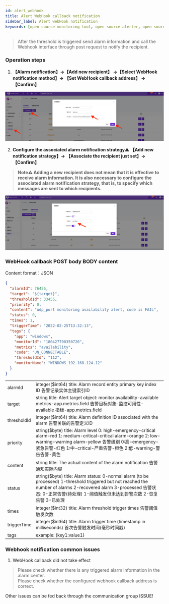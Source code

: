 ```yaml
---
id: alert_webhook
title: Alert WebHook callback notification     
sidebar_label: Alert webHook notification   
keywords: [open source monitoring tool, open source alerter, open source webhook notification]
---
```


> After the threshold is triggered send alarm information and call the Webhook interface through post request to notify the recipient.

### Operation steps

1. **【Alarm notification】->【Add new recipient】 ->【Select WebHook notification method】-> 【Set WebHook callback address】 -> 【Confirm】**

![email](/img/docs/help/alert-notice-5.png)

2. **Configure the associated alarm notification strategy⚠️ 【Add new notification strategy】-> 【Associate the recipient just set】-> 【Confirm】**

> **Note⚠️ Adding a new recipient does not mean that it is effective to receive alarm information. It is also necessary to configure the associated alarm notification strategy, that is, to specify which messages are sent to which recipients.**

![email](/img/docs/help/alert-notice-4.png)

### WebHook callback POST body BODY content

Content format：JSON

```json
{
  "alarmId": 76456,
  "target": "${target}",
  "thresholdId": 33455,
  "priority": 0,
  "content": "udp_port monitoring availability alert, code is FAIL",
  "status": 0,
  "times": 1,
  "triggerTime": "2022-02-25T13:32:13",
  "tags": {
    "app": "windows",
    "monitorId": "180427708350720",
    "metrics": "availability",
    "code": "UN_CONNECTABLE",
    "thresholdId": "112",
    "monitorName": "WINDOWS_192.168.124.12"
  }
}
```

|             |                                                                                                                                                                                                                        |
|-------------|------------------------------------------------------------------------------------------------------------------------------------------------------------------------------------------------------------------------|
| alarmId     | integer($int64) title: Alarm record entity primary key index ID 告警记录实体主键索引ID                                                                                                                                           |
| target      | string title: Alert target object: monitor availability-available metrics-app.metrics.field 告警目标对象: 监控可用性-available 指标-app.metrics.field                                                                               |
| thresholdId | integer($int64) title: Alarm definition ID associated with the alarm 告警关联的告警定义ID                                                                                                                                       |
| priority    | string($byte) title: Alarm level 0: high-emergency-critical alarm-red 1: medium-critical-critical alarm-orange 2: low-warning-warning alarm-yellow 告警级别 0:高-emergency-紧急告警-红色 1:中-critical-严重告警-橙色 2:低-warning-警告告警-黄色 |
| content     | string title: The actual content of the alarm notification 告警通知实际内容                                                                                                                                                    |
| status      | string($byte) title: Alarm status: 0-normal alarm (to be processed) 1-threshold triggered but not reached the number of alarms 2-recovered alarm 3-processed 告警状态: 0-正常告警(待处理) 1-阈值触发但未达到告警次数 2-恢复告警 3-已处理             |
| times       | integer($int32) title: Alarm threshold trigger times 告警阈值触发次数                                                                                                                                                          |
| triggerTime | integer($int64) title: Alarm trigger time (timestamp in milliseconds) 首次告警触发时间(毫秒时间戳)                                                                                                                                  |
| tags        | example: {key1:value1}                                                                                                                                                                                                 |

### Webhook notification common issues

1. WebHook callback did not take effect

> Please check whether there is any triggered alarm information in the alarm center.  
> Please check whether the configured webhook callback address is correct.

Other issues can be fed back through the communication group ISSUE!
